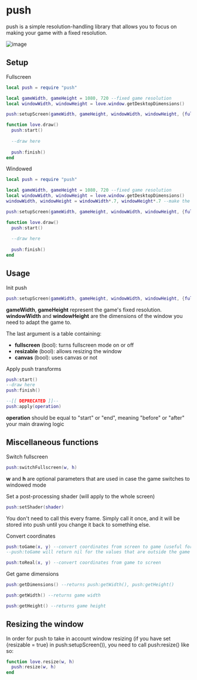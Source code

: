 push
==============

push is a simple resolution-handling library that allows you to focus on making your game with a fixed resolution.

![image](https://media.giphy.com/media/xTb1RycLHeAOPDownu/giphy.gif)

Setup
----------------
Fullscreen
```lua
local push = require "push"

local gameWidth, gameHeight = 1080, 720 --fixed game resolution
local windowWidth, windowHeight = love.window.getDesktopDimensions()

push:setupScreen(gameWidth, gameHeight, windowWidth, windowHeight, {fullscreen = true})

function love.draw()
  push:start()
  
  --draw here
  
  push:finish()
end
```

Windowed
```lua
local push = require "push"

local gameWidth, gameHeight = 1080, 720 --fixed game resolution
local windowWidth, windowHeight = love.window.getDesktopDimensions()
windowWidth, windowHeight = windowWidth*.7, windowHeight*.7 --make the window a bit smaller than the screen itself

push:setupScreen(gameWidth, gameHeight, windowWidth, windowHeight, {fullscreen = false})

function love.draw()
  push:start()
  
  --draw here
  
  push:finish()
end
```

Usage
----------------

Init push
```lua
push:setupScreen(gameWidth, gameHeight, windowWidth, windowHeight, {fullscreen, resizable})
```
**gameWidth**, **gameHeight** represent the game's fixed resolution. **windowWidth** and **windowHeight** are the dimensions of the window you need to adapt the game to.

The last argument is a table containing:
- **fullscreen** (bool): turns fullscreen mode on or off
- **resizable** (bool): allows resizing the window
- **canvas** (bool): uses canvas or not

Apply push transforms
```lua
push:start()
--draw here
push:finish()

--[[ DEPRECATED ]]--
push:apply(operation)
```
**operation** should be equal to "start" or "end", meaning "before" or "after" your main drawing logic

Miscellaneous functions
----------------

Switch fullscreen
```lua
push:switchFullscreen(w, h)
```
**w** and **h** are optional parameters that are used in case the game switches to windowed mode


Set a post-processing shader (will apply to the whole screen)
```lua
push:setShader(shader)
```
You don't need to call this every frame. Simply call it once, and it will be stored into push until you change it back to something else.


Convert coordinates
```lua
push:toGame(x, y) --convert coordinates from screen to game (useful for mouse position)
--push:toGame will return nil for the values that are outside the game - be sure to check that before using them

push:toReal(x, y) --convert coordinates from game to screen
```

Get game dimensions
```lua
push:getDimensions() --returns push:getWidth(), push:getHeight()

push:getWidth() --returns game width

push:getHeight() --returns game height
```

Resizing the window
----------------

In order for push to take in account window resizing (if you have set {resizable = true} in push:setupScreen()), you need to call push:resize() like so:

```lua
function love.resize(w, h)
  push:resize(w, h)
end
```
